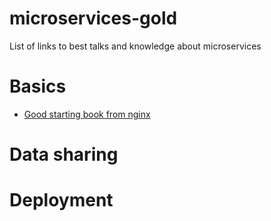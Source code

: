 # microservices-gold
List of links to best talks and knowledge about microservices

# Basics

- [Good starting book from nginx](https://www.nginx.com/resources/library/designing-deploying-microservices/)

# Data sharing

# Deployment
